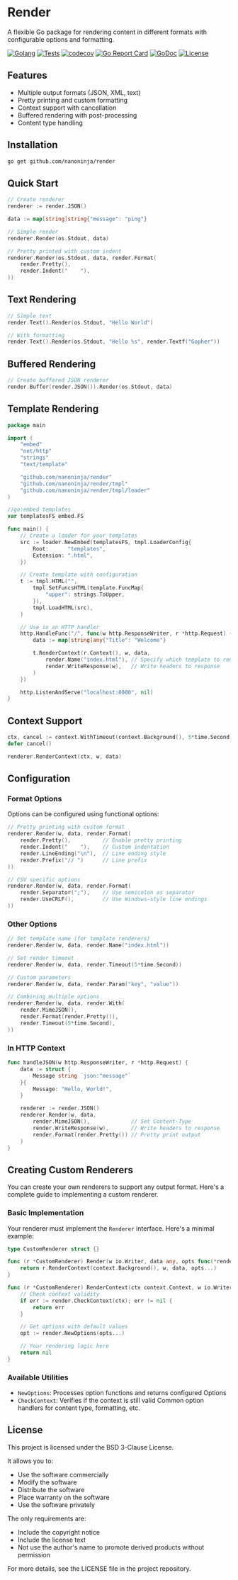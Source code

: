 # Render

A flexible Go package for rendering content in different formats with configurable options and formatting.

[![Golang](https://img.shields.io/badge/Go-%3E%3D%201.18-%2300ADD8.svg)](https://go.dev/)
[![Tests](https://github.com/nanoninja/render/actions/workflows/tests.yml/badge.svg?branch=main)](https://github.com/nanoninja/render/actions/workflows/test.yaml)
[![codecov](https://codecov.io/gh/nanoninja/render/branch/main/graph/badge.svg)](https://codecov.io/gh/nanoninja/render)
[![Go Report Card](https://goreportcard.com/badge/github.com/nanoninja/render)](https://goreportcard.com/report/github.com/nanoninja/render)
[![GoDoc](https://godoc.org/github.com/nanoninja/render?status.svg)](https://godoc.org/github.com/nanoninja/render)
[![License](https://img.shields.io/badge/License-BSD_3--Clause-blue.svg)](https://opensource.org/licenses/BSD-3-Clause)

## Features

- Multiple output formats (JSON, XML, text)
- Pretty printing and custom formatting
- Context support with cancellation
- Buffered rendering with post-processing
- Content type handling

## Installation

```bash
go get github.com/nanoninja/render
```

## Quick Start

```go
// Create renderer
renderer := render.JSON()

data := map[string]string{"message": "ping"}

// Simple render
renderer.Render(os.Stdout, data)

// Pretty printed with custom indent
renderer.Render(os.Stdout, data, render.Format(
    render.Pretty(),
    render.Indent("    "),
))
```

## Text Rendering

```go
// Simple text
render.Text().Render(os.Stdout, "Hello World")

// With formatting
render.Text().Render(os.Stdout, "Hello %s", render.Textf("Gopher"))
```

## Buffered Rendering

```go
// Create buffered JSON renderer
render.Buffer(render.JSON()).Render(os.Stdout, data)
```

## Template Rendering

```go
package main

import (
	"embed"
	"net/http"
	"strings"
	"text/template"

	"github.com/nanoninja/render"
	"github.com/nanoninja/render/tmpl"
	"github.com/nanoninja/render/tmpl/loader"
)

//go:embed templates
var templatesFS embed.FS

func main() {
	// Create a loader for your templates
	src := loader.NewEmbed(templatesFS, tmpl.LoaderConfig{
		Root:      "templates",
		Extension: ".html",
	})

	// Create template with configuration
	t := tmpl.HTML("",
		tmpl.SetFuncsHTML(template.FuncMap{
			"upper": strings.ToUpper,
		}),
		tmpl.LoadHTML(src),
	)

	// Use in an HTTP handler
	http.HandleFunc("/", func(w http.ResponseWriter, r *http.Request) {
		data := map[string]any{"Title": "Welcome"}

		t.RenderContext(r.Context(), w, data,
			render.Name("index.html"), // Specify which template to render
			render.WriteResponse(w),   // Write headers to response
		)
	})

	http.ListenAndServe("localhost:8080", nil)
}

```

## Context Support

```go
ctx, cancel := context.WithTimeout(context.Background(), 5*time.Second)
defer cancel()

renderer.RenderContext(ctx, w, data)
```

## Configuration

### Format Options

Options can be configured using functional options:

```go
// Pretty printing with custom format
renderer.Render(w, data, render.Format(
    render.Pretty(),          // Enable pretty printing
    render.Indent("    "),    // Custom indentation
    render.LineEnding("\n"),  // Line ending style
    render.Prefix("// ")      // Line prefix
))

// CSV specific options
renderer.Render(w, data, render.Format(
    render.Separator(";"),    // Use semicolon as separator
    render.UseCRLF(),         // Use Windows-style line endings
))
```

### Other Options

```go
// Set template name (for template renderers)
renderer.Render(w, data, render.Name("index.html"))

// Set render timeout
renderer.Render(w, data, render.Timeout(5*time.Second))

// Custom parameters
renderer.Render(w, data, render.Param("key", "value"))

// Combining multiple options
renderer.Render(w, data, render.With(
    render.MimeJSON(),
    render.Format(render.Pretty()),
    render.Timeout(5*time.Second),
))
```

### In HTTP Context

```go
func handleJSON(w http.ResponseWriter, r *http.Request) {
    data := struct {
        Message string `json:"message"`
    }{
        Message: "Hello, World!",
    }

    renderer := render.JSON()
    renderer.Render(w, data,
        render.MimeJSON(),             // Set Content-Type
        render.WriteResponse(w),       // Write headers to response
        render.Format(render.Pretty()) // Pretty print output
    )
}
```

## Creating Custom Renderers

You can create your own renderers to support any output format. Here's a complete guide to implementing a custom renderer.

### Basic Implementation

Your renderer must implement the `Renderer` interface. Here's a minimal example:

```go
type CustomRenderer struct {}

func (r *CustomRenderer) Render(w io.Writer, data any, opts func(*render.Options)) error {
    return r.RenderContext(context.Background(), w, data, opts...)
}

func (r *CustomRenderer) RenderContext(ctx context.Context, w io.Writer, data any, opts ...func(*render.Options)) error {
    // Check context validity
    if err := render.CheckContext(ctx); err != nil {
        return err
    }

    // Get options with default values
    opt := render.NewOptions(opts...)

    // Your rendering logic here
    return nil
}
```

### Available Utilities

- `NewOptions`: Processes option functions and returns configured Options
- `CheckContext`: Verifies if the context is still valid
Common option handlers for content type, formatting, etc.


## License

This project is licensed under the BSD 3-Clause License.

It allows you to:
- Use the software commercially
- Modify the software
- Distribute the software
- Place warranty on the software
- Use the software privately

The only requirements are:
- Include the copyright notice
- Include the license text
- Not use the author's name to promote derived products without permission

For more details, see the LICENSE file in the project repository.